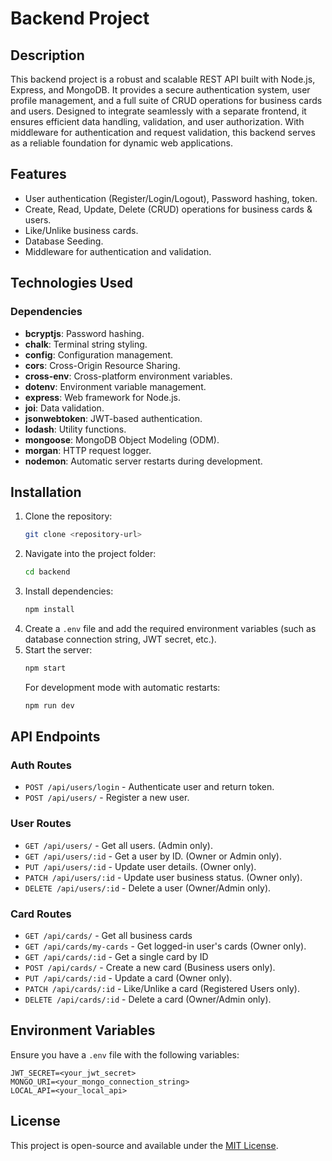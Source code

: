 # Backend Project

## Description

This backend project is a robust and scalable REST API built with Node.js, Express, and MongoDB. It provides a secure authentication system, user profile management, and a full suite of CRUD operations for business cards and users. Designed to integrate seamlessly with a separate frontend, it ensures efficient data handling, validation, and user authorization. With middleware for authentication and request validation, this backend serves as a reliable foundation for dynamic web applications.

## Features

- User authentication (Register/Login/Logout), Password hashing, token.
- Create, Read, Update, Delete (CRUD) operations for business cards & users.
- Like/Unlike business cards.
- Database Seeding. 
- Middleware for authentication and validation.

## Technologies Used

### Dependencies

- **bcryptjs**: Password hashing.
- **chalk**: Terminal string styling.
- **config**: Configuration management.
- **cors**: Cross-Origin Resource Sharing.
- **cross-env**: Cross-platform environment variables.
- **dotenv**: Environment variable management.
- **express**: Web framework for Node.js.
- **joi**: Data validation.
- **jsonwebtoken**: JWT-based authentication.
- **lodash**: Utility functions.
- **mongoose**: MongoDB Object Modeling (ODM).
- **morgan**: HTTP request logger.
- **nodemon**: Automatic server restarts during development.

## Installation

1. Clone the repository:
   ```sh
   git clone <repository-url>
   ```
2. Navigate into the project folder:
   ```sh
   cd backend
   ```
3. Install dependencies:
   ```sh
   npm install
   ```
4. Create a `.env` file and add the required environment variables (such as database connection string, JWT secret, etc.).
5. Start the server:
   ```sh
   npm start
   ```
   For development mode with automatic restarts:
   ```sh
   npm run dev
   ```

## API Endpoints

### Auth Routes

- `POST /api/users/login` - Authenticate user and return token.
- `POST /api/users/` - Register a new user.

### User Routes

- `GET /api/users/` - Get all users. (Admin only).
- `GET /api/users/:id` - Get a user by ID. (Owner or Admin only).
- `PUT /api/users/:id` - Update user details. (Owner only).
- `PATCH /api/users/:id` - Update user business status. (Owner only).
- `DELETE /api/users/:id` - Delete a user (Owner/Admin only).

### Card Routes

- `GET /api/cards/` - Get all business cards
- `GET /api/cards/my-cards` - Get logged-in user's cards (Owner only).
- `GET /api/cards/:id` - Get a single card by ID 
- `POST /api/cards/` - Create a new card (Business users only).
- `PUT /api/cards/:id` - Update a card (Owner only).
- `PATCH /api/cards/:id` - Like/Unlike a card (Registered Users only).
- `DELETE /api/cards/:id` - Delete a card (Owner/Admin only).

## Environment Variables

Ensure you have a `.env` file with the following variables:

```
JWT_SECRET=<your_jwt_secret>
MONGO_URI=<your_mongo_connection_string>
LOCAL_API=<your_local_api>
```

## License

This project is open-source and available under the [MIT License](LICENSE).
